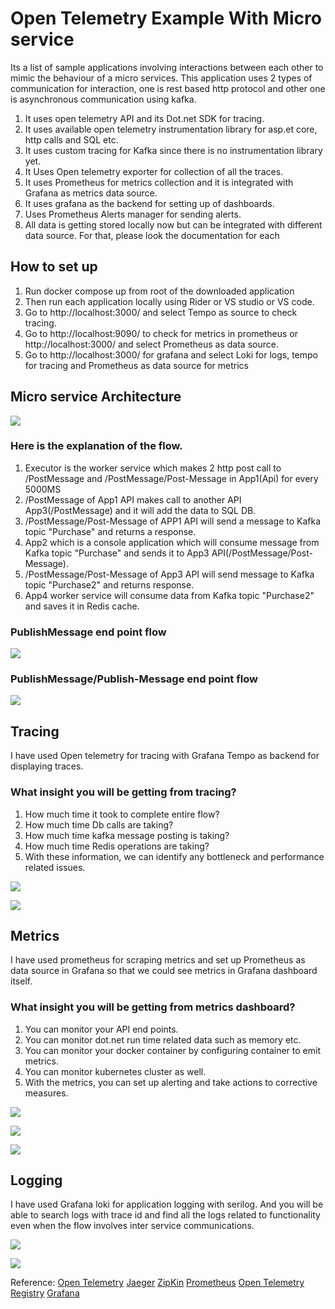 # Open Telemetry Example With Micro service

Its a list of sample applications involving interactions between each other to mimic the behaviour of
a micro services. This application uses 2 types of communication for interaction, one is rest based
http protocol and other one is asynchronous communication using kafka.

1. It uses open telemetry API and its Dot.net SDK for tracing.
2. It uses available open telemetry instrumentation library for asp.et core, http calls and SQL etc.
3. It uses custom tracing for Kafka since there is no instrumentation library yet.
4. It Uses Open telemetry exporter for collection of all the traces.
5. It uses Prometheus for metrics collection and it is integrated with Grafana as metrics data source.
6. It uses grafana as the backend for setting up of dashboards.
7. Uses Prometheus Alerts manager for sending alerts.
8. All data is getting stored locally now but can be integrated with different data source. For that, please look the documentation for each

## How to set up

1. Run docker compose up from root of the downloaded application
2. Then run each application locally using Rider or VS studio or VS code.
3. Go to http://localhost:3000/ and select Tempo as source to check tracing.
4. Go to http://localhost:9090/ to check for metrics in prometheus or http://localhost:3000/ and select Prometheus as data source.
5. Go to http://localhost:3000/ for grafana and select Loki for logs, tempo for tracing and Prometheus as data source for metrics

## Micro service Architecture

![](Images/Blank%20diagram.jpeg)

### Here is the explanation of the flow.

1. Executor is the worker service which makes 2 http post call to /PostMessage and /PostMessage/Post-Message in App1(Api) for every 5000MS
2. /PostMessage of App1 API makes call to another API App3(/PostMessage) and it will add the data to SQL DB.
3. /PostMessage/Post-Message of APP1 API will send a message to Kafka topic "Purchase" and returns a response.
4. App2 which is a console application which will consume message from Kafka topic "Purchase" and sends it to App3 API(/PostMessage/Post-Message).
5. /PostMessage/Post-Message of App3 API will send message to Kafka topic "Purchase2" and returns response.
6. App4 worker service will consume data from Kafka topic "Purchase2" and saves it in Redis cache.

### PublishMessage end point flow

![](Images/Node%20Graph-PublishMessage.png)

### PublishMessage/Publish-Message end point flow

![](Images/Grafana%20Node%20graph_Publish-Message.png)

## Tracing

I have used Open telemetry for tracing with Grafana Tempo as backend for displaying traces.

### What insight you will be getting from tracing?

1. How much time it took to complete entire flow?
2. How much time Db calls are taking?
3. How much time kafka message posting is taking?
4. How much time Redis operations are taking?
5. With these information, we can identify any bottleneck and performance related issues.

![](Images/TempoTracing-Publish-Message.png)

![](Images/Trace-PublishMessage.png)

## Metrics

I have used prometheus for scraping metrics and set up Prometheus as data source in Grafana so that
we could see metrics in Grafana dashboard itself.

### What insight you will be getting from metrics dashboard?

1. You can monitor your API end points.
2. You can monitor dot.net run time related data such as memory etc.
3. You can monitor your docker container by configuring container to emit metrics.
4. You can monitor kubernetes cluster as well.
5. With the metrics, you can set up alerting and take actions to corrective measures.

![](Images/Grafan%20Metrics%20dashboard.png)

![](Images/Grafana%20Mterics.png)

![](Images/Prometheus%20metrics.png)

## Logging

I have used Grafana loki for application logging with serilog. And you will be able to search
logs with trace id and find all the logs related to functionality even when the flow involves
inter service communications.

![](Images/Grafana%20Loki.png)

![](Images/Grafana%20Loki1.png)

Reference:
[Open Telemetry](https://opentelemetry.io/docs/)
[Jaeger](https://www.jaegertracing.io/docs/1.42/)
[ZipKin](https://zipkin.io/)
[Prometheus](https://prometheus.io/docs/concepts/metric_types/)
[Open Telemetry Registry](https://opentelemetry.io/ecosystem/registry)
[Grafana](https://grafana.com/)
